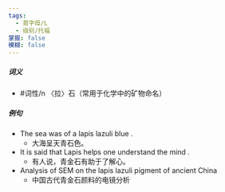 ```yaml
---
tags:
  - 首字母/L
  - 级别/托福
掌握: false
模糊: false
---
```

##### 词义
- #词性/n  〈拉〉石（常用于化学中的矿物命名）
##### 例句
- The sea was of a lapis lazuli blue .
	- 大海呈天青石色。
- It is said that Lapis helps one understand the mind .
	- 有人说，青金石有助于了解心。
- Analysis of SEM on the lapis lazuli pigment of ancient China
	- 中国古代青金石颜料的电镜分析
